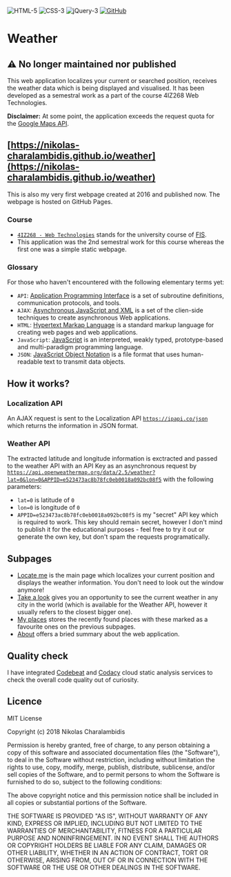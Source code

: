 ![HTML-5](https://img.shields.io/badge/HTML-5-orange.svg)
![CSS-3](https://img.shields.io/badge/CSS-3-blue.svg)
![jQuery-3](https://img.shields.io/badge/jQuery-3-blue.svg)
[![GitHub](https://img.shields.io/github/license/mashape/apistatus.svg)](https://github.com/Nikolas-Charalambidis/4IZ268/blob/master/LICENSE)

# Weather

## ⚠ No longer maintained nor published

This web application localizes your current or searched position, receives the weather data which is being displayed and visualised. It has been developed as a semestral work as a part of the course 4IZ268 Web Technologies.

**Disclaimer:** At some point, the application exceeds the request quota for the [Google Maps API](https://developers.google.com/maps/documentation/).

## [https://nikolas-charalambidis.github.io/weather](https://nikolas-charalambidis.github.io/weather)

This is also my very first webpage created at 2016 and published now. The webpage is hosted on GitHub Pages.

### Course

 - [`4IZ268 - Web Technologies`](http://4iz268.github.io/) stands for the university course of [FIS](https://fis.vse.cz/en/).
 - This application was the 2nd semestral work for this course whereas the first one was a simple static webpage.
 
### Glossary

For those who haven't encountered with the following elementary terms yet:
 - `API`: [Application Programming Interface](https://en.wikipedia.org/wiki/Application_programming_interface) is a set of subroutine definitions, communication protocols, and tools.
 - `AJAX`: [Asynchronous JavaScript and XML](https://en.wikipedia.org/wiki/Ajax_(programming)) is a set of the clien-side techniques to create asynchronous Web applications.
 - `HTML`: [Hypertext Markap Language](https://en.wikipedia.org/wiki/HTML) is a standard markup language for creating web pages and web applications.
 - `JavaScript`: [JavaScript](https://en.wikipedia.org/wiki/JavaScript) is an interpreted, weakly typed, prototype-based and multi-paradigm programming language.
 - `JSON`: [JavaScript Object Notation](https://en.wikipedia.org/wiki/JSON) is a file format that uses human-readable text to transmit data objects.

## How it works?

### Localization API
An AJAX request is sent to the Localization API [`https://ipapi.co/json`](https://ipapi.co/json) which returns the information in JSON format. 

### Weather API 
The extracted latitude and longitude information is exctracted and passed to the weather API with an API Key as an asynchronous request by [`https://api.openweathermap.org/data/2.5/weather?lat=0&lon=0&APPID=e523473ac8b78fc0eb0018a092bc08f5`](https://api.openweathermap.org/data/2.5/weather?lat=0&lon=0&APPID=e523473ac8b78fc0eb0018a092bc08f5) with the following parameters:

 - `lat=0` is latitude of `0`
 - `lon=0` is longitude of `0` 
 - `APPID=e523473ac8b78fc0eb0018a092bc08f5` is my "secret" API key which is required to work. This key should remain secret, however I don't mind to publish it for the educational purposes - feel free to try it out or generate the own key, but don't spam the requests programatically.

## Subpages 
- [Locate me](https://nikolas-charalambidis.github.io/4IZ268/index.html) is the main page which localizes your current position and displays the weather information. You don't need to look out the window anymore!
- [Take a look](https://nikolas-charalambidis.github.io/4IZ268/take-a-look.html) gives you an opportunity to see the current weather in any city in the world (which is available for the Weather API, however it usually refers to the closest bigger one).
- [My places](https://nikolas-charalambidis.github.io/4IZ268/my-places.html) stores the recently found places with these marked as a favourite ones on the previous subpages.
- [About](https://nikolas-charalambidis.github.io/4IZ268/about.html) offers a bried summary about the web application.

## Quality check

I have integrated [Codebeat](https://codebeat.co) and [Codacy](https://www.codacy.com) cloud static analysis services to check the overall code quality out of curiosity. 

## Licence

MIT License

Copyright (c) 2018 Nikolas Charalambidis

Permission is hereby granted, free of charge, to any person obtaining a copy
of this software and associated documentation files (the "Software"), to deal
in the Software without restriction, including without limitation the rights
to use, copy, modify, merge, publish, distribute, sublicense, and/or sell
copies of the Software, and to permit persons to whom the Software is
furnished to do so, subject to the following conditions:

The above copyright notice and this permission notice shall be included in all
copies or substantial portions of the Software.

THE SOFTWARE IS PROVIDED "AS IS", WITHOUT WARRANTY OF ANY KIND, EXPRESS OR
IMPLIED, INCLUDING BUT NOT LIMITED TO THE WARRANTIES OF MERCHANTABILITY,
FITNESS FOR A PARTICULAR PURPOSE AND NONINFRINGEMENT. IN NO EVENT SHALL THE
AUTHORS OR COPYRIGHT HOLDERS BE LIABLE FOR ANY CLAIM, DAMAGES OR OTHER
LIABILITY, WHETHER IN AN ACTION OF CONTRACT, TORT OR OTHERWISE, ARISING FROM,
OUT OF OR IN CONNECTION WITH THE SOFTWARE OR THE USE OR OTHER DEALINGS IN THE
SOFTWARE.
